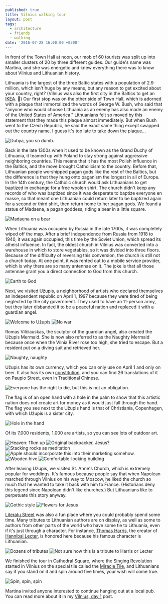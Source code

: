 ```yaml
---
published: true
title: Vilnius walking tour
layout: post
tags:
  - architecture
  - friends
  - walking
date: '2016-07-28 16:00:00 +0300'
---
```

In front of the Town Hall at noon, our mob of 60 tourists was split up into smaller clusters of 20 by three different guides. Our guide's name was Martina, and she was energetic and knew everything there was to know about Vilnius and Lithuanian history.

<!--more-->

Lithuania is the largest of the three Baltic states with a population of 2.9 million, which isn't huge by any means, but any reason to get excited about your country, right? (Vilnius was also the first city in the Baltics to get an [IKEA](http://www.ikea.com). :clap:) Our first stop was on the other side of Town Hall, which is adorned with a plaque that immortalized the words of George W. Bush, who said that "anyone who would choose Lithuania as an enemy has also made an enemy of the United States of America." Lithuanians felt so moved by this statement that they made this plaque almost immediately. But when Bush went to the Czech Republic, he said the exact same thing except swapped out the country name. I guess it's too late to take down the plaque...

![Dubya, you so dumb.]({{site.baseurl}}/images/2016/07/28/vilnius-walking-tour/bush.jpeg)

Back in the late 1300s when it used to be known as the Grand Duchy of Lithuania, it teamed up with Poland to stay strong against aggressive neighboring countries. This means that it has the most Polish influence in the Baltics, and the move brought Catholicism to the country. Before that, Lithuanian people worshipped pagan gods like the rest of the Baltics, but the difference is that they hung onto paganism the longest in all of Europe. In the 14th century, the Catholic church would ask Lithuanians to get baptized in exchange for a free woolen shirt. The church didn't keep any records of who was baptized since it was desperate to baptize everyone en masse, so that meant one Lithuanian could return later to be baptized again for a second or third shirt, then return home to her pagan gods. We found a statue of Madaena, a pagan goddess, riding a bear in a little square.

![Madaena on a bear]({{site.baseurl}}/images/2016/07/28/vilnius-walking-tour/madaena.jpeg)

When Lithuania was occupied by Russia in the late 1700s, it was completely wiped off the map. After a brief independence from Russia from 1918 to 1940, it was again occupied, this time by the Soviet Union, which spread its atheist influence. In fact, the oldest church in Vilnius was converted into a warehouse in which to store vegetables, so it was divided into three floors. Because of the difficulty of reversing this conversion, the church is still not a church today. At one point, it was rented out to a mobile service provider, which is why there are so many antennae on it. The joke is that all those antennae grant you a direct connection to God from this church.

![Earth to God]({{site.baseurl}}/images/2016/07/28/vilnius-walking-tour/church-antennae.jpeg)

Next, we visited Užupis, a neighborhood of artists who declared themselves an independent republic on April 1, 1997 because they were tired of being neglected by the city government. They used to have an 11-person army, but they later disbanded it to be a peaceful nation and replaced it with a guardian angel. 

![Welcome to Užupis]({{site.baseurl}}/images/2016/07/28/vilnius-walking-tour/uzupis-entrance.jpeg)
![No war]({{site.baseurl}}/images/2016/07/28/vilnius-walking-tour/uzupis-angel.jpeg)

Romas Vilčiauskas, the sculptor of the guardian angel, also created the Užupis Mermaid. She is now also referred to as the Naughty Mermaid because once when the Vilnia River rose too high, she tried to escape. But a resident put on a diving suit and retrieved her.

![Naughty, naughty]({{site.baseurl}}/images/2016/07/28/vilnius-walking-tour/uzupis-mermaid.jpeg)

Užupis has its own currency, which you can only use on April 1 and only on beer. It also has its own [constitution](https://en.m.wikipedia.org/wiki/Užupis#Constitution_of_U.C5.BEupis), and you can find 26 translations of it on Paupio Street, even in Traditional Chinese.

![Everyone has the right to die, but this is not an obligation.]({{site.baseurl}}/images/2016/07/28/vilnius-walking-tour/uzupis-constitution.jpeg)

The flag is of an open hand with a hole in the palm to show that this artistic nation does not create art for money as it would just fall through the hand. The flag you see next to the Užupis hand is that of Christiania, Copenhagen, with which Užupis is a sister city.

![Hole in the hand]({{site.baseurl}}/images/2016/07/28/vilnius-walking-tour/uzupis-flag.jpeg)

Of its 7,000 residents, 1,000 are artists, so you can see lots of outdoor art.

![Heaven: 11km up]({{site.baseurl}}/images/2016/07/28/vilnius-walking-tour/uzupis-heaven.jpeg)
![Original backpacker, Jesus?]({{site.baseurl}}/images/2016/07/28/vilnius-walking-tour/uzupis-backpacker.jpeg)
![Stacking rocks as meditation]({{site.baseurl}}/images/2016/07/28/vilnius-walking-tour/uzupis-zenrocks.jpeg)
![Apple should incorporate this into their marketing somehow.]({{site.baseurl}}/images/2016/07/28/vilnius-walking-tour/uzupis-apple.jpeg)
![Wooden hive]({{site.baseurl}}/images/2016/07/28/vilnius-walking-tour/uzupis-hive.jpeg)
![Comfortable-looking building]({{site.baseurl}}/images/2016/07/28/vilnius-walking-tour/uzupis-building.jpeg)

After leaving Užupis, we visited St. Anne's Church, which is extremely popular for weddings. It's famous because people say that when Napolean marched through Vilnius on his way to Moscow, he liked the church so much that he wanted to take it back with him to France. (Historians deny this legend since Napolean didn't like churches.) But Lithuanians like to perpetuate this story anyway.

![Gothic style]({{site.baseurl}}/images/2016/07/28/vilnius-walking-tour/stannes-front.jpeg)
![Flowers for Jesus]({{site.baseurl}}/images/2016/07/28/vilnius-walking-tour/stannes-jesus.jpeg)

[Literatų Street](http://www.literatugatve.lt) was also a fun place where you could probably spend some time. Many tributes to Lithuanian authors are on display, as well as some to authors from other parts of the world who have some tie to Lithuania, even if it's just through a character. For instance, [Thomas Harris](https://en.m.wikipedia.org/wiki/Thomas_Harris), the creator of [Hannibal Lecter](https://en.m.wikipedia.org/wiki/Hannibal_Lecter), is honored here because his famous character is Lithuanian.

![Dozens of tributes]({{site.baseurl}}/images/2016/07/28/vilnius-walking-tour/literatu-street.jpeg)
![Not sure how this is a tribute to Harris or Lecter]({{site.baseurl}}/images/2016/07/28/vilnius-walking-tour/literatu-harris.jpeg)

We finished the tour in Cathedral Square, where the [Singing Revolution](https://en.m.wikipedia.org/wiki/Singing_Revolution) started in Vilnius on the special tile called the [Miracle Tile](http://www.atlasobscura.com/places/stebuklas-miracle-tile), and Lithuanians say if you stand on it and spin around five times, your wish will come true.

![Spin, spin, spin]({{site.baseurl}}/images/2016/07/28/vilnius-walking-tour/miracletile.jpeg)

Martina invited anyone interested to continue hanging out at a local pub. You can read more about it in my [Vilnius, day 1](/vilnius-day-1) post.
